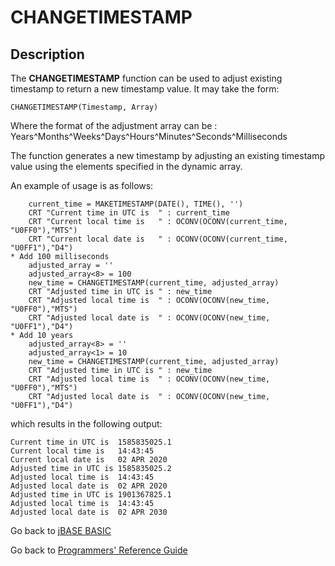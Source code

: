 # CHANGETIMESTAMP

<PageHeader />

## Description

The **CHANGETIMESTAMP** function can be used to adjust existing timestamp to return a new timestamp value. It may take the form:

```
CHANGETIMESTAMP(Timestamp, Array)
```

Where the format of the adjustment array can be : Years^Months^Weeks^Days^Hours^Minutes^Seconds^Milliseconds

The function generates a new timestamp by adjusting an existing timestamp value using the elements specified in the dynamic array.

An example of usage is as follows:

```
    current_time = MAKETIMESTAMP(DATE(), TIME(), '')
    CRT "Current time in UTC is  " : current_time
    CRT "Current local time is   " : OCONV(OCONV(current_time, "U0FF0"),"MTS")
    CRT "Current local date is   " : OCONV(OCONV(current_time, "U0FF1"),"D4")
* Add 100 milliseconds
    adjusted_array = ''
    adjusted_array<8> = 100
    new_time = CHANGETIMESTAMP(current_time, adjusted_array)
    CRT "Adjusted time in UTC is " : new_time
    CRT "Adjusted local time is  " : OCONV(OCONV(new_time, "U0FF0"),"MTS")
    CRT "Adjusted local date is  " : OCONV(OCONV(new_time, "U0FF1"),"D4")
* Add 10 years
    adjusted_array<8> = ''
    adjusted_array<1> = 10
    new_time = CHANGETIMESTAMP(current_time, adjusted_array)
    CRT "Adjusted time in UTC is " : new_time
    CRT "Adjusted local time is  " : OCONV(OCONV(new_time, "U0FF0"),"MTS")
    CRT "Adjusted local date is  " : OCONV(OCONV(new_time, "U0FF1"),"D4")

```

which results in the following output:

```
Current time in UTC is  1585835025.1
Current local time is   14:43:45
Current local date is   02 APR 2020
Adjusted time in UTC is 1585835025.2
Adjusted local time is  14:43:45
Adjusted local date is  02 APR 2020
Adjusted time in UTC is 1901367825.1
Adjusted local time is  14:43:45
Adjusted local date is  02 APR 2030
```

Go back to [jBASE BASIC](./../README.md)

Go back to [Programmers' Reference Guide](./../../reference-guides/jbc/README.md)

  
<PageFooter />
